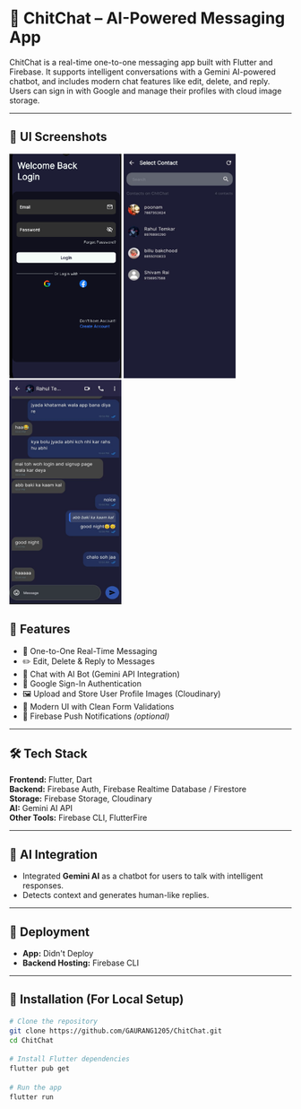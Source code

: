 # 💬 ChitChat – AI-Powered Messaging App

ChitChat is a real-time one-to-one messaging app built with Flutter and Firebase. It supports intelligent conversations with a Gemini AI-powered chatbot, and includes modern chat features like edit, delete, and reply. Users can sign in with Google and manage their profiles with cloud image storage.

---

## 📱 UI Screenshots

<p float="left">
  <img src="assets/LoginDarkScreen.PNG" width="200" height="400"/>
  <img src="assets/Contact_Dark.jpeg" width="200" height="400"/>
  <img src="assets/ChatMessageScreenDark.jpeg" width="200" height="400"/>
</p>


## 🌟 Features

- 💬 One-to-One Real-Time Messaging
- ✏️ Edit, Delete & Reply to Messages
- 🤖 Chat with AI Bot (Gemini API Integration)
- 🔐 Google Sign-In Authentication
- 🖼️ Upload and Store User Profile Images (Cloudinary)
- 🧾 Modern UI with Clean Form Validations
- 🔔 Firebase Push Notifications *(optional)*

---

## 🛠️ Tech Stack

**Frontend:** Flutter, Dart  
**Backend:** Firebase Auth, Firebase Realtime Database / Firestore  
**Storage:** Firebase Storage, Cloudinary  
**AI:** Gemini AI API  
**Other Tools:** Firebase CLI, FlutterFire

---

## 🧠 AI Integration

- Integrated **Gemini AI** as a chatbot for users to talk with intelligent responses.
- Detects context and generates human-like replies.

---

## 🚀 Deployment

- **App:** Didn't Deploy
- **Backend Hosting:** Firebase CLI

---

## 🧪 Installation (For Local Setup)

```bash
# Clone the repository
git clone https://github.com/GAURANG1205/ChitChat.git
cd ChitChat

# Install Flutter dependencies
flutter pub get

# Run the app
flutter run
